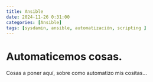 ```yaml
---
title: Ansible
date: 2024-11-26 0:31:00
categories: [Ansible]
tags: [sysdamin, ansible, automatización, scripting ]
---
```

# Automaticemos cosas.

Cosas a poner aquí, sobre como automatizo mis cositas...
